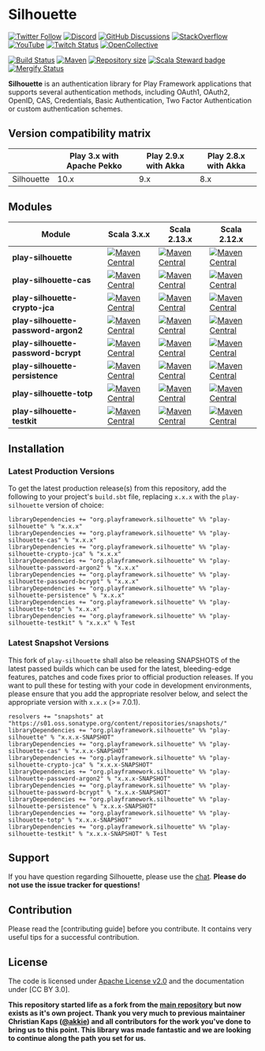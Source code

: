 # Silhouette

[![Twitter Follow](https://img.shields.io/twitter/follow/playframework?label=follow&style=flat&logo=twitter&color=brightgreen)](https://twitter.com/playframework)
[![Discord](https://img.shields.io/discord/931647755942776882?logo=discord&logoColor=white)](https://discord.gg/g5s2vtZ4Fa)
[![GitHub Discussions](https://img.shields.io/github/discussions/playframework/playframework?&logo=github&color=brightgreen)](https://github.com/playframework/playframework/discussions)
[![StackOverflow](https://img.shields.io/static/v1?label=stackoverflow&logo=stackoverflow&logoColor=fe7a16&color=brightgreen&message=playframework)](https://stackoverflow.com/tags/playframework)
[![YouTube](https://img.shields.io/youtube/channel/views/UCRp6QDm5SDjbIuisUpxV9cg?label=watch&logo=youtube&style=flat&color=brightgreen&logoColor=ff0000)](https://www.youtube.com/channel/UCRp6QDm5SDjbIuisUpxV9cg)
[![Twitch Status](https://img.shields.io/twitch/status/playframework?logo=twitch&logoColor=white&color=brightgreen&label=live%20stream)](https://www.twitch.tv/playframework)
[![OpenCollective](https://img.shields.io/opencollective/all/playframework?label=financial%20contributors&logo=open-collective)](https://opencollective.com/playframework)

[![Build Status](https://github.com/playframework/play-silhouette/actions/workflows/build-test.yml/badge.svg)](https://github.com/playframework/play-silhouette/actions/workflows/build-test.yml)
[![Maven](https://img.shields.io/maven-central/v/org.playframework.silhouette/play-silhouette_2.13.svg?logo=apache-maven)](https://mvnrepository.com/artifact/org.playframework.silhouette/play-silhouette_2.13)
[![Repository size](https://img.shields.io/github/repo-size/playframework/play-silhouette.svg?logo=git)](https://github.com/playframework/play-silhouette)
[![Scala Steward badge](https://img.shields.io/badge/Scala_Steward-helping-blue.svg?style=flat&logo=data:image/png;base64,iVBORw0KGgoAAAANSUhEUgAAAA4AAAAQCAMAAAARSr4IAAAAVFBMVEUAAACHjojlOy5NWlrKzcYRKjGFjIbp293YycuLa3pYY2LSqql4f3pCUFTgSjNodYRmcXUsPD/NTTbjRS+2jomhgnzNc223cGvZS0HaSD0XLjbaSjElhIr+AAAAAXRSTlMAQObYZgAAAHlJREFUCNdNyosOwyAIhWHAQS1Vt7a77/3fcxxdmv0xwmckutAR1nkm4ggbyEcg/wWmlGLDAA3oL50xi6fk5ffZ3E2E3QfZDCcCN2YtbEWZt+Drc6u6rlqv7Uk0LdKqqr5rk2UCRXOk0vmQKGfc94nOJyQjouF9H/wCc9gECEYfONoAAAAASUVORK5CYII=)](https://scala-steward.org)
[![Mergify Status](https://img.shields.io/endpoint.svg?url=https://api.mergify.com/v1/badges/playframework/play-silhouette&style=flat)](https://mergify.com)

**Silhouette** is an authentication library for Play Framework applications that supports several authentication methods, including OAuth1, OAuth2, OpenID, CAS, Credentials, Basic Authentication, Two Factor Authentication or custom authentication schemes.

## Version compatibility matrix

|            | Play 3.x with Apache Pekko | Play 2.9.x with Akka | Play 2.8.x with Akka |
|------------|----------------------------|----------------------|----------------------|
| Silhouette | 10.x                       | 9.x                  | 8.x                  |

## Modules

| Module                              | Scala 3.x.x                                                                                                                                                                                                                                                                                                                  | Scala 2.13.x                                                                                                                                                                                                                                                                                                                                                | Scala 2.12.x                                                                                                                                                                                                                                                                                                                                                    |
|-------------------------------------|------------------------------------------------------------------------------------------------------------------------------------------------------------------------------------------------------------------------------------------------------------------------------------------------------------------------------|-------------------------------------------------------------------------------------------------------------------------------------------------------------------------------------------------------------------------------------------------------------------------------------------------------------------------------------------------------------|-----------------------------------------------------------------------------------------------------------------------------------------------------------------------------------------------------------------------------------------------------------------------------------------------------------------------------------------------------------------|
| **play-silhouette**                 | [![Maven Central](https://img.shields.io/maven-central/v/org.playframework.silhouette/play-silhouette_3.svg?label=Maven%20Central%203&style=for-the-badge&logo=scala&color=brightgreen&logoColor=green)](https://search.maven.org/search?q=g:%22org.playframework.silhouette%22%20AND%20a:%22play-silhouette_3%22)           | [![Maven Central](https://img.shields.io/maven-central/v/org.playframework.silhouette/play-silhouette_2.13.svg?label=Maven%20Central%202.13&style=for-the-badge&logo=scala&color=brightgreen&logoColor=green)](https://search.maven.org/search?q=g:%22org.playframework.silhouette%22%20AND%20a:%22play-silhouette_2.13%22)                                 | [![Maven Central](https://img.shields.io/maven-central/v/io.github.honeycomb-cheesecake/play-silhouette_2.12.svg?label=Maven%20Central%202.12&style=for-the-badge&logo=scala&color=brightgreen&logoColor=green)](https://search.maven.org/search?q=g:%22io.github.honeycomb-cheesecake%22%20AND%20a:%22play-silhouette_2.12%22)                                 |
| **play-silhouette-cas**             | [![Maven Central](https://img.shields.io/maven-central/v/org.playframework.silhouette/play-silhouette-cas_3.svg?label=Maven%20Central%203&style=for-the-badge&logo=scala&color=brightgreen&logoColor=green)](https://search.maven.org/search?q=g:%22org.playframework.silhouette%22%20AND%20a:%22play-silhouette-cas_3%22)   | [![Maven Central](https://img.shields.io/maven-central/v/org.playframework.silhouette/play-silhouette-cas_2.13.svg?label=Maven%20Central%202.13&style=for-the-badge&logo=scala&color=brightgreen&logoColor=green)](https://search.maven.org/search?q=g:%22org.playframework.silhouette%22%20AND%20a:%22play-silhouette-cas_2.13%22)                         | [![Maven Central](https://img.shields.io/maven-central/v/io.github.honeycomb-cheesecake/play-silhouette-cas_2.12.svg?label=Maven%20Central%202.12&style=for-the-badge&logo=scala&color=brightgreen&logoColor=green)](https://search.maven.org/search?q=g:%22io.github.honeycomb-cheesecake%22%20AND%20a:%22play-silhouette-cas_2.12%22)                         |
| **play-silhouette-crypto-jca**      | [![Maven Central](https://img.shields.io/maven-central/v/org.playframework.silhouette/play-silhouette-crypto-jca_3.svg?label=Maven%20Central%203&style=for-the-badge&logo=scala&color=brightgreen&logoColor=green)](https://search.maven.org/search?q=g:%22org.playframework.silhouette%22%20AND%20a:%22play-silhouette-crypto-jca_3%22) | [![Maven Central](https://img.shields.io/maven-central/v/org.playframework.silhouette/play-silhouette-crypto-jca_2.13.svg?label=Maven%20Central%202.13&style=for-the-badge&logo=scala&color=brightgreen&logoColor=green)](https://search.maven.org/search?q=g:%22org.playframework.silhouette%22%20AND%20a:%22play-silhouette-crypto-jca_2.13%22)           | [![Maven Central](https://img.shields.io/maven-central/v/io.github.honeycomb-cheesecake/play-silhouette-crypto-jca_2.12.svg?label=Maven%20Central%202.12&style=for-the-badge&logo=scala&color=brightgreen&logoColor=green)](https://search.maven.org/search?q=g:%22io.github.honeycomb-cheesecake%22%20AND%20a:%22play-silhouette-crypto-jca_2.12%22)           |
| **play-silhouette-password-argon2** | [![Maven Central](https://img.shields.io/maven-central/v/org.playframework.silhouette/play-silhouette-password-argon2_3.svg?label=Maven%20Central%203&style=for-the-badge&logo=scala&color=brightgreen&logoColor=green)](https://search.maven.org/search?q=g:%22org.playframework.silhouette%22%20AND%20a:%22play-silhouette-password-argon2_3%22) | [![Maven Central](https://img.shields.io/maven-central/v/org.playframework.silhouette/play-silhouette-password-argon2_2.13.svg?label=Maven%20Central%202.13&style=for-the-badge&logo=scala&color=brightgreen&logoColor=green)](https://search.maven.org/search?q=g:%22org.playframework.silhouette%22%20AND%20a:%22play-silhouette-password-argon2_2.13%22) | [![Maven Central](https://img.shields.io/maven-central/v/io.github.honeycomb-cheesecake/play-silhouette-password-argon2_2.12.svg?label=Maven%20Central%202.12&style=for-the-badge&logo=scala&color=brightgreen&logoColor=green)](https://search.maven.org/search?q=g:%22io.github.honeycomb-cheesecake%22%20AND%20a:%22play-silhouette-password-argon2_2.12%22) |
| **play-silhouette-password-bcrypt** | [![Maven Central](https://img.shields.io/maven-central/v/org.playframework.silhouette/play-silhouette-password-bcrypt_3.svg?label=Maven%20Central%203&style=for-the-badge&logo=scala&color=brightgreen&logoColor=green)](https://search.maven.org/search?q=g:%22org.playframework.silhouette%22%20AND%20a:%22play-silhouette-password-bcrypt_3%22) | [![Maven Central](https://img.shields.io/maven-central/v/org.playframework.silhouette/play-silhouette-password-bcrypt_2.13.svg?label=Maven%20Central%202.13&style=for-the-badge&logo=scala&color=brightgreen&logoColor=green)](https://search.maven.org/search?q=g:%22org.playframework.silhouette%22%20AND%20a:%22play-silhouette-password-bcrypt_2.13%22) | [![Maven Central](https://img.shields.io/maven-central/v/io.github.honeycomb-cheesecake/play-silhouette-password-bcrypt_2.12.svg?label=Maven%20Central%202.12&style=for-the-badge&logo=scala&color=brightgreen&logoColor=green)](https://search.maven.org/search?q=g:%22io.github.honeycomb-cheesecake%22%20AND%20a:%22play-silhouette-password-bcrypt_2.12%22) |
| **play-silhouette-persistence**     | [![Maven Central](https://img.shields.io/maven-central/v/org.playframework.silhouette/play-silhouette-persistence_3.svg?label=Maven%20Central%203&style=for-the-badge&logo=scala&color=brightgreen&logoColor=green)](https://search.maven.org/search?q=g:%22org.playframework.silhouette%22%20AND%20a:%22play-silhouette-persistence_3%22) | [![Maven Central](https://img.shields.io/maven-central/v/org.playframework.silhouette/play-silhouette-persistence_2.13.svg?label=Maven%20Central%202.13&style=for-the-badge&logo=scala&color=brightgreen&logoColor=green)](https://search.maven.org/search?q=g:%22org.playframework.silhouette%22%20AND%20a:%22play-silhouette-persistence_2.13%22)         | [![Maven Central](https://img.shields.io/maven-central/v/io.github.honeycomb-cheesecake/play-silhouette-persistence_2.12.svg?label=Maven%20Central%202.12&style=for-the-badge&logo=scala&color=brightgreen&logoColor=green)](https://search.maven.org/search?q=g:%22io.github.honeycomb-cheesecake%22%20AND%20a:%22play-silhouette-persistence_2.12%22)         |
| **play-silhouette-totp**            | [![Maven Central](https://img.shields.io/maven-central/v/org.playframework.silhouette/play-silhouette-totp_3.svg?label=Maven%20Central%203&style=for-the-badge&logo=scala&color=brightgreen&logoColor=green)](https://search.maven.org/search?q=g:%22org.playframework.silhouette%22%20AND%20a:%22play-silhouette-totp_3%22) | [![Maven Central](https://img.shields.io/maven-central/v/org.playframework.silhouette/play-silhouette-totp_2.13.svg?label=Maven%20Central%202.13&style=for-the-badge&logo=scala&color=brightgreen&logoColor=green)](https://search.maven.org/search?q=g:%22org.playframework.silhouette%22%20AND%20a:%22play-silhouette-totp_2.13%22)                       | [![Maven Central](https://img.shields.io/maven-central/v/io.github.honeycomb-cheesecake/play-silhouette-totp_2.12.svg?label=Maven%20Central%202.12&style=for-the-badge&logo=scala&color=brightgreen&logoColor=green)](https://search.maven.org/search?q=g:%22io.github.honeycomb-cheesecake%22%20AND%20a:%22play-silhouette-totp_2.12%22)                       |
| **play-silhouette-testkit**         | [![Maven Central](https://img.shields.io/maven-central/v/org.playframework.silhouette/play-silhouette-testkit_3.svg?label=Maven%20Central%203&style=for-the-badge&logo=scala&color=brightgreen&logoColor=green)](https://search.maven.org/search?q=g:%22org.playframework.silhouette%22%20AND%20a:%22play-silhouette-testkit_3%22) | [![Maven Central](https://img.shields.io/maven-central/v/org.playframework.silhouette/play-silhouette-testkit_2.13.svg?label=Maven%20Central%202.13&style=for-the-badge&logo=scala&color=brightgreen&logoColor=green)](https://search.maven.org/search?q=g:%22org.playframework.silhouette%22%20AND%20a:%22play-silhouette-testkit_2.13%22)                 | [![Maven Central](https://img.shields.io/maven-central/v/io.github.honeycomb-cheesecake/play-silhouette-testkit_2.12.svg?label=Maven%20Central%202.12&style=for-the-badge&logo=scala&color=brightgreen&logoColor=green)](https://search.maven.org/search?q=g:%22io.github.honeycomb-cheesecake%22%20AND%20a:%22play-silhouette-testkit_2.12%22)                 |

## Installation

### Latest Production Versions

To get the latest production release(s) from this repository, add the following to your project's `build.sbt` file, replacing `x.x.x` with the `play-silhouette` version of choice:

```
libraryDependencies += "org.playframework.silhouette" %% "play-silhouette" % "x.x.x"
libraryDependencies += "org.playframework.silhouette" %% "play-silhouette-cas" % "x.x.x"
libraryDependencies += "org.playframework.silhouette" %% "play-silhouette-crypto-jca" % "x.x.x"
libraryDependencies += "org.playframework.silhouette" %% "play-silhouette-password-argon2" % "x.x.x"
libraryDependencies += "org.playframework.silhouette" %% "play-silhouette-password-bcrypt" % "x.x.x"
libraryDependencies += "org.playframework.silhouette" %% "play-silhouette-persistence" % "x.x.x"
libraryDependencies += "org.playframework.silhouette" %% "play-silhouette-totp" % "x.x.x"
libraryDependencies += "org.playframework.silhouette" %% "play-silhouette-testkit" % "x.x.x" % Test
```

### Latest Snapshot Versions

This fork of `play-silhouette` shall also be releasing SNAPSHOTS of the latest passed builds which can be used for the latest, bleeding-edge features, patches and code fixes prior to official production releases. If you want to pull these for testing with your code in development environments, please ensure that you add the appropriate resolver below, and select the appropriate version with `x.x.x` (>= 7.0.1).

```
resolvers += "snapshots" at "https://s01.oss.sonatype.org/content/repositories/snapshots/"
libraryDependencies += "org.playframework.silhouette" %% "play-silhouette" % "x.x.x-SNAPSHOT"
libraryDependencies += "org.playframework.silhouette" %% "play-silhouette-cas" % "x.x.x-SNAPSHOT"
libraryDependencies += "org.playframework.silhouette" %% "play-silhouette-crypto-jca" % "x.x.x-SNAPSHOT"
libraryDependencies += "org.playframework.silhouette" %% "play-silhouette-password-argon2" % "x.x.x-SNAPSHOT"
libraryDependencies += "org.playframework.silhouette" %% "play-silhouette-password-bcrypt" % "x.x.x-SNAPSHOT"
libraryDependencies += "org.playframework.silhouette" %% "play-silhouette-persistence" % "x.x.x-SNAPSHOT"
libraryDependencies += "org.playframework.silhouette" %% "play-silhouette-totp" % "x.x.x-SNAPSHOT"
libraryDependencies += "org.playframework.silhouette" %% "play-silhouette-testkit" % "x.x.x-SNAPSHOT" % Test
```

## Support

If you have question regarding Silhouette, please use the [chat]. **Please do not use the issue tracker for questions!**

## Contribution

Please read the [contributing guide] before you contribute. It contains very useful tips for a successful contribution.

## License

The code is licensed under [Apache License v2.0] and the documentation under [CC BY 3.0].

[GitHub]: https://github.com/playframework/play-silhouette
[GitHub issue tracker]: https://github.com/playframework/play-silhouette/issues
[chat]: https://discord.gg/g5s2vtZ4Fa
[Scala Style Guide]: http://docs.scala-lang.org/style/
[Apache License v2.0]: http://www.apache.org/licenses/LICENSE-2.0

**This repository started life as a fork from the [main repository](https://github.com/mohiva/play-silhouette) but now exists as it's own project. Thank you very much to previous maintainer Christian Kaps ([@akkie](https://github.com/akkie)) and all contributors for the work you've done to bring us to this point. This library was made fantastic and we are looking to continue along the path you set for us.**

